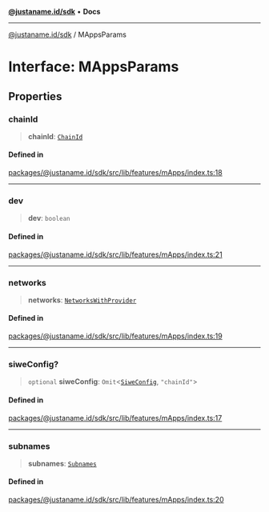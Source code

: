 [**@justaname.id/sdk**](../README.md) • **Docs**

***

[@justaname.id/sdk](../globals.md) / MAppsParams

# Interface: MAppsParams

## Properties

### chainId

> **chainId**: [`ChainId`](../type-aliases/ChainId.md)

#### Defined in

[packages/@justaname.id/sdk/src/lib/features/mApps/index.ts:18](https://github.com/JustaName-id/JustaName-sdk/blob/dc845c10af242e3ca87d95ef392516ac0bfa8b95/packages/@justaname.id/sdk/src/lib/features/mApps/index.ts#L18)

***

### dev

> **dev**: `boolean`

#### Defined in

[packages/@justaname.id/sdk/src/lib/features/mApps/index.ts:21](https://github.com/JustaName-id/JustaName-sdk/blob/dc845c10af242e3ca87d95ef392516ac0bfa8b95/packages/@justaname.id/sdk/src/lib/features/mApps/index.ts#L21)

***

### networks

> **networks**: [`NetworksWithProvider`](../type-aliases/NetworksWithProvider.md)

#### Defined in

[packages/@justaname.id/sdk/src/lib/features/mApps/index.ts:19](https://github.com/JustaName-id/JustaName-sdk/blob/dc845c10af242e3ca87d95ef392516ac0bfa8b95/packages/@justaname.id/sdk/src/lib/features/mApps/index.ts#L19)

***

### siweConfig?

> `optional` **siweConfig**: `Omit`\<[`SiweConfig`](SiweConfig.md), `"chainId"`\>

#### Defined in

[packages/@justaname.id/sdk/src/lib/features/mApps/index.ts:17](https://github.com/JustaName-id/JustaName-sdk/blob/dc845c10af242e3ca87d95ef392516ac0bfa8b95/packages/@justaname.id/sdk/src/lib/features/mApps/index.ts#L17)

***

### subnames

> **subnames**: [`Subnames`](../classes/Subnames.md)

#### Defined in

[packages/@justaname.id/sdk/src/lib/features/mApps/index.ts:20](https://github.com/JustaName-id/JustaName-sdk/blob/dc845c10af242e3ca87d95ef392516ac0bfa8b95/packages/@justaname.id/sdk/src/lib/features/mApps/index.ts#L20)
